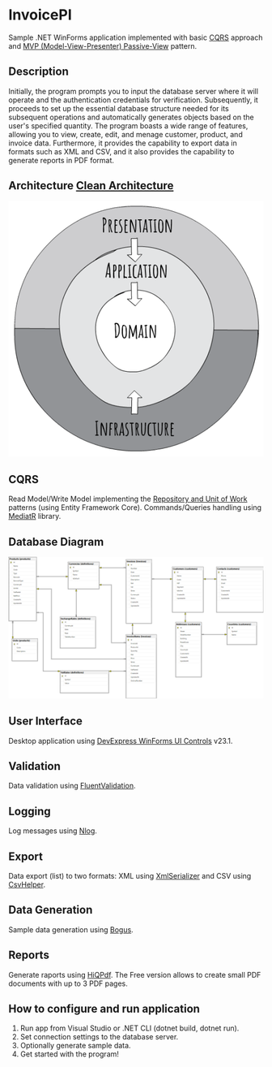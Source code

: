 # InvoicePI
Sample .NET WinForms application implemented with basic [CQRS](https://docs.microsoft.com/en-us/azure/architecture/guide/architecture-styles/cqrs) approach and [MVP (Model-View-Presenter) Passive-View](https://martinfowler.com/eaaDev/PassiveScreen.html) pattern.

## Description
Initially, the program prompts you to input the database server where it will operate and the authentication credentials for verification. 
Subsequently, it proceeds to set up the essential database structure needed for its subsequent operations and automatically generates objects based on the user's specified quantity.
The program boasts a wide range of features, allowing you to view, create, edit, and menage customer, product, and invoice data. 
Furthermore, it provides the capability to export data in formats such as XML and CSV, and it also provides the capability to generate reports in PDF format.

## Architecture [Clean Architecture](https://jasontaylor.dev/clean-architecture-getting-started/)

![projects_dependencies](docs/clean_architecture.jpg)

## CQRS

Read Model/Write Model implementing the [Repository and Unit of Work](https://learn.microsoft.com/en-us/aspnet/mvc/overview/older-versions/getting-started-with-ef-5-using-mvc-4/implementing-the-repository-and-unit-of-work-patterns-in-an-asp-net-mvc-application) patterns (using Entity Framework Core). Commands/Queries handling using [MediatR](https://github.com/jbogard/MediatR) library.

## Database Diagram

![projects_dependencies](docs/database_diagram.png)

## User Interface

Desktop application using [DevExpress WinForms UI Controls](https://www.devexpress.com/products/net/controls/winforms/) v23.1.

## Validation

Data validation using [FluentValidation](https://github.com/JeremySkinner/FluentValidation).

## Logging

Log messages using [Nlog](https://nlog-project.org/).

## Export

Data export (list) to two formats:
XML using [XmlSerializer](https://learn.microsoft.com/pl-pl/dotnet/api/system.xml.serialization.xmlserializer?view=net-7.0) and CSV using [CsvHelper](https://joshclose.github.io/CsvHelper/).

## Data Generation

Sample data generation using [Bogus](https://github.com/bchavez/Bogus).

## Reports

Generate raports using [HiQPdf](https://www.hiqpdf.com). The Free version allows to create small PDF documents with up to 3 PDF pages. 

## How to configure and run application
1. Run app from Visual Studio or .NET CLI (dotnet build, dotnet run).
2. Set connection settings to the database server.
2. Optionally generate sample data.
3. Get started with the program!
